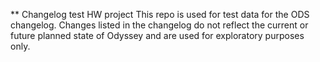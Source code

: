 ** Changelog test HW project
This repo is used for test data for the ODS changelog. Changes listed in the changelog do not reflect the current or future planned state of Odyssey and are used for exploratory purposes only.